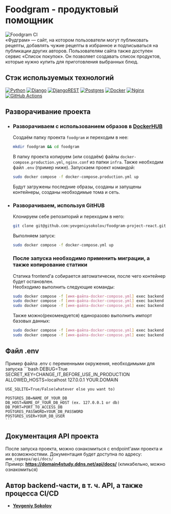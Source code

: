 # Foodgram - продуктовый помощник
![Foodgram CI](https://github.com/yevgeniysokolov/foodgram-project-react/actions/workflows/main.yml/badge.svg) \
«Фудграм» — сайт, на котором пользователи могут публиковать рецепты, добавлять чужие рецепты в избранное и подписываться на публикации других авторов. Пользователям сайта также доступен сервис «Список покупок». Он позволяет создавать список продуктов, которые нужно купить для приготовления выбранных блюд.

## Стэк используемых технологий
[![Python](https://img.shields.io/badge/python-3670A0?style=for-the-badge&logo=python&logoColor=ffdd54)](https://www.python.org)
[![Django](https://img.shields.io/badge/django-%23092E20.svg?style=for-the-badge&logo=django&logoColor=white)](https://www.djangoproject.com/)
[![DjangoREST](https://img.shields.io/badge/DJANGO-REST-ff1709?style=for-the-badge&logo=django&logoColor=white&color=ff1709&labelColor=gray)](https://www.django-rest-framework.org/)
[![Postgres](https://img.shields.io/badge/postgres-%23316192.svg?style=for-the-badge&logo=postgresql&logoColor=white)](https://www.postgresql.org/)
[![Docker](https://img.shields.io/badge/docker-%230db7ed.svg?style=for-the-badge&logo=docker&logoColor=white)](https://www.docker.com/)
[![Nginx](https://img.shields.io/badge/nginx-%23009639.svg?style=for-the-badge&logo=nginx&logoColor=white)](https://nginx.org/)
[![GitHub Actions](https://img.shields.io/badge/github%20actions-%232671E5.svg?style=for-the-badge&logo=githubactions&logoColor=white)](https://docs.github.com/en/actions)

## Разворачивание проекта
* ### Разворачиваем с использованием образов в [DockerHUB](https://hub.docker.com)
    Cоздаём папку проекта `foodgram` и переходим в нее:

    ```bash
    mkdir foodgram && cd foodgram
    ```

    В папку проекта копируем (или создаём) файлы `docker-compose.production.yml`, `nginx.conf` из папки `infra`. Также необходим файл `.env` (пример ниже). Запускаем проект командой:

    ```bash
    sudo docker compose -f docker-compose.production.yml up
    ```

    Будут загружены последние образы, созданы и запущены контейнеры, созданы необходимые тома и сеть.
* ### Разворачиваем, используя GitHUB
    Клонируем себе репозиторий и переходим в него: 

    ```bash 
    git clone git@github.com:yevgeniysokolov/foodgram-project-react.git
    ```

    Выполняем запуск:

    ```bash
    sudo docker compose -f docker-compose.yml up
    ```
    ### После запуска необходимо применить миграции, а также копирование статики
    Статика frontend'а собирается автоматически, после чего контейнер будет остановлен.\
    Необходимо выполнить следующие команды: 
    
    ```bash
    sudo docker compose -f [имя-файла-docker-compose.yml] exec backend python manage.py migrate
    sudo docker compose -f [имя-файла-docker-compose.yml] exec backend python manage.py collectstatic
    sudo docker compose -f [имя-файла-docker-compose.yml] exec backend cp -r /app/collected_static/. /backend_static/static/
    ```
    Также можно(рекомендуется) единоразово выполнить импорт базовых данных:
    ```bash
    sudo docker compose -f [имя-файла-docker-compose.yml] exec backend python manage.py import_tags
    sudo docker compose -f [имя-файла-docker-compose.yml] exec backend python manage.py import_ingredients
    ```

## Файл .env
  Пример файла .env c переменными окружения, необходимыми для запуска
    ```bash
    DEBUG=True
    SECRET_KEY=CHANGE_IT_BEFORE_USE_IN_PRODUCTION
    ALLOWED_HOSTS=localhost 127.0.0.1 YOUR.DOMAIN
    
    USE_SQLITE=True/False(whatever else you want to)
    
    POSTGRES_DB=NAME_OF_YOUR_DB
    DB_HOST=NAME_OF_YOUR_DB_HOST (ex. 127.0.0.1 or db)
    DB_PORT=PORT_TO_ACCESS_DB
    POSTGRES_PASSWORD=YOUR_DB_PASSWORD
    POSTGRES_USER=YOUR_DB_USER
    ```
## Документация API проекта
  После запуска проекта, можно ознакомиться с endpoint'ами проекта и их возможностями.
  Документация будет доступна по адресу: `имя_сервера/api/docs/` \
  Пример: **https://domain4study.ddns.net/api/docs/** (кликабельно, можно ознакомиться)
  


## Автор backend-части, в т. ч. API, а также процесса CI/CD
* [**Yevgeniy Sokolov**](https://github.com/yevgeniysokolov)